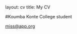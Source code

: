 layout: cv
title: My CV

#Koumba Konte
College student

<div id="webaddress">
<a href="miss@app.org">miss@app.org</a> 

</div>

